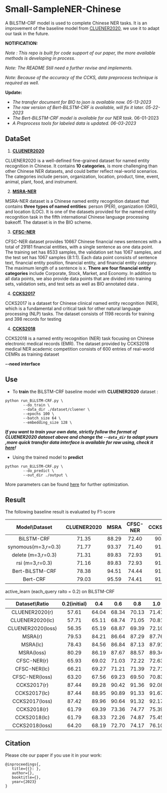 # Small-SampleNER-Chinese
A BiLSTM-CRF model is used to complete Chinese NER tasks. It is an improvement of the baseline model from [CLUENER2020](https://github.com/CLUEbenchmark/CLUENER2020/tree/master/bilstm_crf_pytorch), we use it to adapt our task in the future.

**NOTIFICATION:**

_Note : This repo is built for code support of our paper, the more available methods is developing in process._

*Note: The README Still need a further revise and implements.* 

*Note: Because of the accuracy of the CCKS, data preprocess technique is required as well.*

__Update:__

* _The transfer document for BIO to json is available now. 05-13-2023_
* *The raw version of Bert-BiLSTM-CRF is available, will fix it later. 05-22-2023*
* *The Bert-BiLSTM-CRF model is available for our NER task.* 06-01-2023
* *A Preprocess tools for labeled data is updated. 06-03-2023*

## DataSet

1. __[CLUENER2020](https://github.com/Rcrossmeister/Small-SampleNER-Chinese/tree/main/dataset/cluener)__

CLUENER2020 is a well-defined fine-grained dataset for named entity recognition in Chinese. It contains **10 categories**, is more challenging than other Chinese NER datasets, and could better reflect real-world scenarios. The categories include person, organization, location, product, time, event, animal, plant, food, and instrument.

2. [__MSRA-NER__](https://github.com/Rcrossmeister/Small-SampleNER-Chinese/tree/main/dataset/msra)

MSRA-NER dataset is a Chinese named entity recognition dataset that contains **three types of named entities**: person (PER), organization (ORG), and location (LOC). It is one of the datasets provided for the named entity recognition task in the fifth international Chinese language processing bakeoff. The dataset is in the BIO scheme.

3. [__CFSC-NER__](https://github.com/Rcrossmeister/Small-SampleNER-Chinese/tree/main/dataset/cfsc)

CFSC-NER dataset provides 10667 Chinese financial news sentences with a total of 29181 financial entities, with a single sentence as one data point. The training set has 8533 samples, the validation set has 1067 samples, and the test set has 1067 samples (8:1:1). Each data point consists of sentence text, financial entity position, financial entity, and financial entity category. The maximum length of a sentence is x. **There are four financial entity categories** include Corporate, Stock, Market, and Economy. In addition to all data points, we also provide data points that are divided into training sets, validation sets, and test sets as well as BIO annotated data .

4. [__CCKS2017__](https://github.com/Rcrossmeister/Small-SampleNER-Chinese/tree/main/dataset/ccks2017)

CCKS2017 is a dataset for Chinese clinical named entity recognition (NER), which is a fundamental and critical task for other natural language processing (NLP) tasks. The dataset consists of 1198 records for training and 398 records for testing

4. [__CCKS2018__](https://github.com/Rcrossmeister/Small-SampleNER-Chinese/tree/main/dataset/ccks2018)

CCKS2018 is a named entity recognition (NER) task focusing on Chinese electronic medical records (EMR). The dataset provided by CCKS2018 medical NER academic competition consists of 600 entries of real-world CEMRs as training dataset

**--need interface**

## Use

* To **train** the BiLSTM-CRF baseline model with **CLUENER2020** dataset :

```shell
python run_BiLSTM-CRF.py \
		--do_train \
		--data_dir ./dataset/cluener \
		--epochs 100 \
		--batch_size 64 \
		--embedding_size 128 \ 
```

 ___If you want to train your own data, strictly follow the format of CLUENER2020 dataset above and change the `--data_dir` to adapt yours ,more quick transfer data interface is available for raw using, check it [here](https://github.com/Rcrossmeister/Small-SampleNER-Chinese/blob/main/data_processor.py)!___

* Using the trained model to **predict**

```shell
python run_BiLSTM-CRF.py \
		--do_predict \ 
		--out_dir ./output \ 
```

More parameters can be found [here](https://github.com/Rcrossmeister/Small-SampleNER-Chinese/blob/main/run_BiLSTM-CRF.py) for further optimization.

## Result

The following baseline result is evaluated by F1-score

|  Model\Dataset    | CLUENER2020 | MSRA  | CFSC-NER | CCKS2017 | CCKS2018 |
| :-------------:   | :---------: | :---: | :------: | :------: | :------: |
|   BiLSTM-CRF      |    71.35    | 88.29 |   72.40  |   90.79  |   76.67  |
|synomous(m=3,r=0.3)|    71.77    | 93.37 |   71.40  |   91.33  |   77.22  |
|delete  (m=3,r=0.3)|    71.31    | 89.83 |   72.93  |   91.82  |   75.19  |
|rsi     (m=3,r=0.3)|    71.16    | 89.83 |   72.93  |   91.82  |   75.19  |
|  Bert-BiLSTM-CRF  |    78.38    | 94.51 |   74.44  |   91.46  |   81.96  |
|     Bert-CRF      |    79.03    | 95.59 |   74.41  |   91.82  |   82.29  |

active_learn (each_query raito = 0.2) on BiLSTM-CRF

|  Dataset\Ratio    | 0.2(initial)| 0.4   | 0.6      | 0.8      | 1.0      |
| :-------------:   | :---------: | :---: | :------: | :------: | :------: |
|   CLUENER2020(r)  |    57.61    | 64.04 |  68.34   |   70.13  |  71.41   |
|   CLUENER2020(lc) |    57.71    | 65.11 |  68.74   |   71.05  |  70.81   |
| CLUENER2020(loss) |    56.35    | 65.19 |  68.87   |   69.39  |  72.10   |
|       MSRA(r)     |    79.53    | 84.21 |  86.64   |   87.29  |  87.76   |
|       MSRA(lc)    |    78.43    | 84.56 |  86.84   |   87.13  |  87.91   |
|       MSRA(loss)  |    80.29    | 86.19 |  87.67   |   88.57  |  89.34   |
|     CFSC-NER(r)   |    65.93    | 69.02 |  71.03   |   72.22  |  72.63   |
|    CFSC-NER(lc)   |    66.21    | 69.27 |  71.21   |   71.39  |  72.71   |
|    CFSC-NER(loss) |    63.20    | 67.56 |  69.23   |   69.50  |  70.83   |
|     CCKS2017(r)   |    87.44    | 89.28 |  90.42   |   91.36  |  92.08   |
|     CCKS2017(lc)  |    87.44    | 88.95 |  90.89   |   91.33  |  91.67   |
|     CCKS2017(loss)|    87.42    | 89.96 |  90.64   |   91.32  |  92.17   |
|     CCKS2018(r)   |    61.79    | 69.39 |  73.36   |   74.77  |  75.39   |
|     CCKS2018(lc)  |    61.79    | 68.33 |  72.26   |   74.87  |  75.45   |
|     CCKS2018(loss)|    64.20    | 68.19 |  72.70   |   74.17  |  76.10   |

## Citation

Please cite our paper if you use it in your work:

```
@inproceedings{,
   title={{}: },
   author={},
   booktitle={},
   year={2023}
}
```

